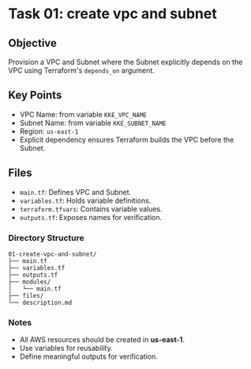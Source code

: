 # Task 01: create vpc and subnet

## Objective
Provision a VPC and Subnet where the Subnet explicitly depends on the VPC using Terraform's `depends_on` argument.

## Key Points
- VPC Name: from variable `KKE_VPC_NAME`
- Subnet Name: from variable `KKE_SUBNET_NAME`
- Region: `us-east-1`
- Explicit dependency ensures Terraform builds the VPC before the Subnet.

## Files
- `main.tf`: Defines VPC and Subnet.
- `variables.tf`: Holds variable definitions.
- `terraform.tfvars`: Contains variable values.
- `outputs.tf`: Exposes names for verification.

### Directory Structure
```
01-create-vpc-and-subnet/
├── main.tf
├── variables.tf
├── outputs.tf
├── modules/
│   └── main.tf
├── files/
└── description.md
```

### Notes
- All AWS resources should be created in **us-east-1**.
- Use variables for reusability.
- Define meaningful outputs for verification.
